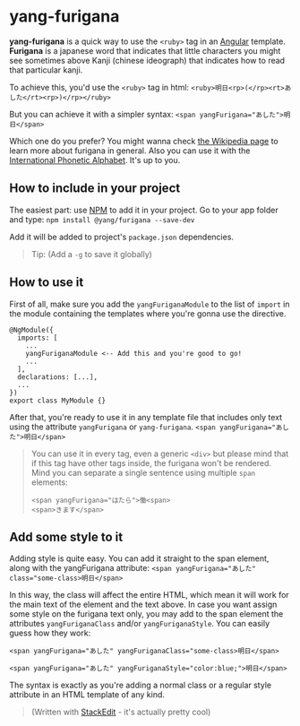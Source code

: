# yang-furigana

**yang-furigana** is a quick way to use the `<ruby>` tag in an [Angular](https://angular.io) template. **Furigana** is a japanese word that indicates that little characters you might see sometimes above Kanji (chinese ideograph) that indicates how to read that particular kanji. 

To achieve this, you'd use the `<ruby>` tag in html:
`<ruby>明日<rp>(</rp><rt>あした</rt><rp>)</rp></ruby>`

But you can achieve it with a simpler syntax:
`<span yangFurigana="あした">明日</span>`

Which one do you prefer? You might wanna check [the Wikipedia page](https://en.wikipedia.org/wiki/Furigana) to learn more about furigana in general. Also you can use it with the [International Phonetic Alphabet](https://en.wikipedia.org/wiki/International_Phonetic_Alphabet). It's up to you.

## How to include in your project

The easiest part: use [NPM](https://www.npmjs.com/) to add it in your project. Go to your app folder and type:
 `npm install @yang/furigana --save-dev`

Add it will be added to project's `package.json` dependencies.
> Tip: (Add a `-g` to save it globally)

## How to use it

First of all, make sure you add the `yangFuriganaModule` to the list of `import` in the module containing the templates where you're gonna use the directive.
```
@NgModule({
  imports: [
    ...
    yangFuriganaModule <-- Add this and you're good to go!
    ...
  ],
  declarations: [...],
  ...
})
export class MyModule {}
```
After that, you're ready to use it in any template file that includes only text using the attribute `yangFurigana` or `yang-furigana`.
`<span yangFurigana="あした">明日</span>`

> You can use it in every tag, even a generic `<div>` but please mind that if this tag have other tags inside, the furigana won't be rendered.  
>Mind you can separate a single sentence using multiple `span` elements:
> ```
> <span yangFurigana="はたら">働<span>
> <span>きます</span>
> ```
## Add some style to it
Adding style is quite easy. You can add it straight to the span element, along with the yangFurigana attribute:
`<span yangFurigana="あした" class="some-class>明日</span>`

In this way, the class will affect the entire HTML, which mean it will work for the main text of the element and the text above.
In case you want assign some style on the furigana text only, you may add to the span element the attributes `yangFuriganaClass` and/or `yangFuriganaStyle`. You can easily guess how they work:

`<span yangFurigana="あした" yangFuriganaClass="some-class>明日</span>`

`<span yangFurigana="あした" yangFuriganaStyle="color:blue;">明日</span>`

The syntax is exactly as you're adding a normal class or a regular style attribute in an HTML template of any kind.


> (Written with [StackEdit](https://stackedit.io/) - it's actually pretty cool)

